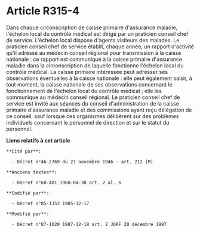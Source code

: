 # Article R315-4

Dans chaque circonscription de caisse primaire d'assurance maladie, l'échelon local du contrôle médical est dirigé par un
praticien conseil chef de service. L'échelon local dispose d'agents visiteurs des malades. Le praticien conseil chef de
service établit, chaque année, un rapport d'activité qu'il adresse au médecin conseil régional pour transmission à la caisse
nationale : ce rapport est communiqué à la caisse primaire d'assurance maladie dans la circonscription de laquelle fonctionne
l'échelon local du contrôle médical. La caisse primaire intéressée peut adresser ses observations éventuelles à la caisse
nationale : elle peut également saisir, à tout moment, la caisse nationale de ses observations concernant le fonctionnement
de l'échelon local du contrôle médical ; elle les communique au médecin conseil régional. Le praticien conseil chef de
service est invité aux séances du conseil d'administration de la caisse primaire d'assurance maladie et des commissions ayant
reçu délégation de ce conseil, sauf lorsque ces organismes délibèrent sur des problèmes individuels concernant le personnel
de direction et sur le statut du personnel.

**Liens relatifs à cet article**

	**Cité par**:

	  - Décret n°46-2769 du 27 novembre 1946 - art. 212 (M)

	**Anciens textes**:

	  - Décret n°68-401 1968-04-30 art. 2 al. 6

	**Codifié par**:

	  - Décret n°85-1353 1985-12-17

	**Modifié par**:

	  - Décret n°87-1020 1987-12-18 art. 2 JORF 20 décembre 1987

